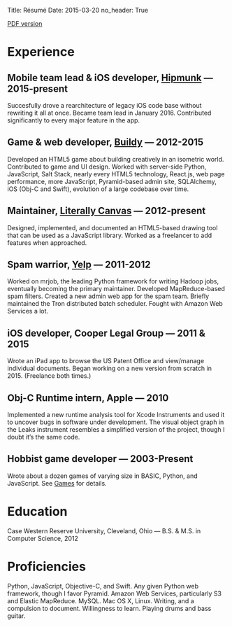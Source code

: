 Title: Résumé
Date: 2015-03-20
no_header: True

[PDF version](/downloads/Steve_Johnson_resume.pdf)

# Experience

## Mobile team lead & iOS developer, [Hipmunk](http://hipmunk.com.com) — 2015-present

Succesfully drove a rearchitecture of legacy iOS code base without rewriting
it all at once. Became team lead in January 2016. Contributed significantly to every major feature in the app.

## Game & web developer, [Buildy](http://playbuild.com) — 2012-2015

Developed an HTML5 game about building creatively in an isometric world.
Contributed to game and UI design. Worked with server-side Python, JavaScript,
Salt Stack, nearly every HTML5 technology, React.js, web page performance, more
JavaScript, Pyramid-based admin site, SQLAlchemy, iOS (Obj-C and Swift),
evolution of a large codebase over time.
## Maintainer, [Literally Canvas](http://literallycanvas.com) — 2012-present

Designed, implemented, and documented an HTML5-based drawing tool that can be used as a JavaScript library. Worked as a freelancer to add features when approached.

## Spam warrior, [Yelp](http://yelp.com) — 2011-2012

Worked on mrjob, the leading Python framework for writing Hadoop jobs, eventually becoming the primary maintainer. Developed MapReduce-based spam filters. Created a new admin web app for the spam team. Briefly maintained the Tron distributed batch scheduler. Fought with Amazon Web Services a lot.

## iOS developer, Cooper Legal Group — 2011 & 2015

Wrote an iPad app to browse the US Patent Office and view/manage individual documents. Began working on a new version from scratch in 2015. (Freelance both times.)

## Obj-C Runtime intern, Apple — 2010
Implemented a new runtime analysis tool for Xcode Instruments and used it to uncover bugs in software under development. The visual object graph in the Leaks instrument resembles a simplified version of the project, though I doubt it’s the same code.

## Hobbist game developer — 2003-Present

Wrote about a dozen games of varying size in BASIC, Python, and JavaScript. See [Games](/games.html) for details.

# Education

Case Western Reserve University, Cleveland, Ohio — B.S. & M.S. in Computer Science, 2012

# Proficiencies

Python, JavaScript, Objective-C, and Swift. Any given Python web framework, though I favor Pyramid. Amazon Web Services, particularly S3 and Elastic MapReduce.  MySQL. Mac OS X, Linux. Writing, and a compulsion to document. Willingness to learn. Playing drums and bass guitar.
